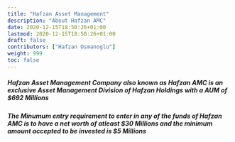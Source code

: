```yaml
---
title: "Hafzan Asset Management"
description: "About Hafzan AMC"
date: 2020-12-15T18:50:26+01:00
lastmod: 2020-12-15T18:50:26+01:00
draft: false
contributors: ["Hafzan Osmanoglu"]
weight: 999
toc: false
---
```


##### Hafzan Asset Management Company also known as Hafzan AMC is an exclusive Asset Management Division of Hafzan Holdings with a AUM of $692 Millions

##### The Minumum entry requirement to enter in any of the funds of Hafzan AMC is to have a net worth of atleast $30 Millions and the minimum amount accepted to be invested is $5 Millions
